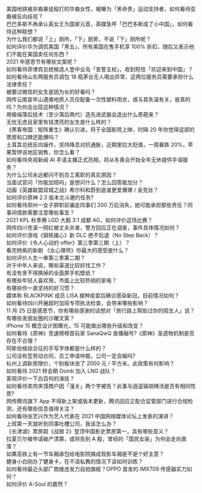 美国地铁被非裔暴徒殴打的华裔女性，被曝为「黑命贵」运动支持者，如何看待亚裔被反向歧视？  
巴巴多斯不再承认英女王为国家元首，英媒急呼「巴巴多斯成了小中国」，如何看待这种联想？  
为什么我们都说「上」厕所，「下」厨房，不说「下」厕所呢？  
如何评价华为调侃美国「黑五」，所有美国在售手机享 100% 折扣，随后又表示他们不能在美国卖任何东西？  
2021 年感恩节有哪些文案呢？  
如何看待菲律宾总统候选人登中业岛「宣誓主权」，收到短信「欢迎来到中国」？  
如何看待山东两服务员调包 18 瓶茅台无人喝出异常，这两位服务员需要承担什么法律责任？  
被要过微信的女生是因为长的好看吗？  
网传云南哀牢山遇难地质人员仅配备一次性塑料雨衣，或与其失温有关，是真的吗？为何会出现这种情况？  
用极端落后技术（至少落后两代）造先进武器会造出什么奇葩来？  
无忧无虑且家里有钱漂亮的女生是什么样的？  
《黑客帝国：矩阵重生》确认引进，将于全国影院上映，时隔 20 年你觉得这部的票房和口碑还能爆吗？  
土耳其总统反向操作，坚持降息对抗通胀，近期里拉大贬值，一周暴跌 20%，苹果暂停该地区销售，你怎么看？  
如何看待央视新闻 AI 手语主播正式亮相，将从冬奥会开始全年无休提供手语服务？  
为什么公司永远都问不到员工离职的真实原因？  
当面试官问「你能加班吗」是想问什么？怎么回答能加分？  
动画《英雄联盟双城之战》希尔科和蔚到底谁更爱爆爆 / 金克丝？  
如何评价原神 2.3 版本北斗邀约任务?  
如何看待郑州一女子辞职前骗走同事们 200 万后消失，她可能承担那些责任？同事间借款需要注意哪些事宜？  
2021 KPL 秋季赛 LGD 大鹅 3:1 成都 AG，如何评价这场比赛？  
网传四川苍溪一网红被丈夫杀害，警方回应正在调查，事件具体情况如何？  
如何评价游戏《钢铁雄心》新 DLC 绝不后退（No Step Back）？  
如何评价《令人心动的 offer》第三季第三期（上）？  
看完杨紫的新剧 《女心理师》你最大的感受是什么？  
如何评价人生一串第三季第二期？  
对于中年人来说，哪些渠道比较好找工作？  
有没有舍不得换掉的全面屏手机壁纸？  
有哪些年轻人喜欢用，市面上比较热销的家电？  
有哪些你一直坚持的好习惯？  
媒体称 BLACKPINK 成员 LISA 接种疫苗后确诊感染新冠，目前情况如何？  
如何看待四川开展超时加班专项执法检查，会带来哪些影响？  
11 月 25 日是感恩节，你有哪些感谢的话想对「旅行路上帮助过你的陌生人」说？  
有哪些发朋友圈的沙雕文案？  
iPhone 15 概念设计图曝光，15 可能做出哪些升级和改变？  
如何看待《原神》竞速榜榜首玩家 SanaQwQ 直播融号?《原神》圣遗物机制是否存在不合理？  
阿斯伯格综合征的手写字体都是什么样的？  
公司没有签劳动合同，员工申请仲裁，公司一定会输吗?  
杭州上调新房限价，个别板块涨了 2000 元 / 平方米。此政策有何影响？  
如何看待 2021 转会期 Doinb 加入 LNG 战队？  
客观评价一下白百何的演技？  
如何看待卖肉夹馍商户因「潼关」两个字被告？此事与逍遥镇胡辣汤是否有相同性质?  
网传腾讯旗下 App 不得新上架或版本更新，腾讯回应正配合监管部门进行合规检测，还有哪些信息值得关注？  
如何看待张艺兴作为艺人代表在 2021 中国网络媒体论坛上发表的演讲？  
上班第一天就听到同事吐槽公司，我该怎么办？  
《长津湖》票房超《战狼 2》登顶中国影史票房第一，具有哪些意义？  
拉夏贝尔被申请破产清算，或将告别 A 股，曾经的「国民女装」为何会走向衰落？  
如果高铁上有一节车厢承包给电影院搞成观影车厢是不是个好主意？  
健身小白刚办了健身卡，在不请私教的情况下该如何训练？  
如何看待最近头部厂商接连发力自拍旗舰？OPPO 首发的 IMX709 传感器实力如何？  
如何评价 A-Soul 的嘉然？  
